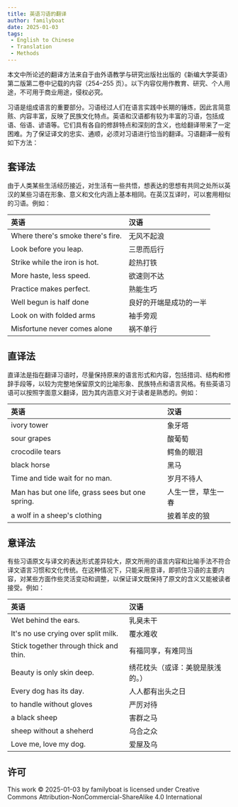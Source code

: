 ```yaml
---
title: 英语习语的翻译
author: familyboat
date: 2025-01-03
tags:
 - English to Chinese
 - Translation
 - Methods
---
```


本文中所论述的翻译方法来自于由外语教学与研究出版社出版的《新编大学英语》第二版第二卷中记载的内容（254&ndash;255 页）。以下内容仅用作教育、研究、个人用途，不可用于商业用途，侵权必究。

习语是组成语言的重要部分。习语经过人们在语言实践中长期的锤炼，因此言简意赅、内容丰富，反映了民族文化特点。英语和汉语都有较为丰富的习语，包括成语、俗语、谚语等。它们具有各自的修辞特点和深刻的含义，也给翻译带来了一定困难。为了保证译文的忠实、通顺，必须对习语进行恰当的翻译。习语翻译一般有如下方法：

<!-- more -->

## 套译法

由于人类某些生活经历接近，对生活有一些共悟，想表达的思想有共同之处所以英汉的某些习语在形象、意义和文化内涵上基本相同。在英汉互译时，可以套用相似的习语。例如：

| 英语                              | 汉语                   |
| :-------------------------------- | :--------------------- |
| Where there's smoke there's fire. | 无风不起浪             |
| Look before you leap.             | 三思而后行             |
| Strike while the iron is hot.     | 趁热打铁               |
| More haste, less speed.           | 欲速则不达             |
| Practice makes perfect.           | 熟能生巧               |
| Well begun is half done           | 良好的开端是成功的一半 |
| Look on with folded arms          | 袖手旁观               |
| Misfortune never comes alone      | 祸不单行               |

## 直译法

直译法是指在翻译习语时，尽量保持原来的语言形式和内容，包括措词、结构和修辞手段等，以较为完整地保留原文的比喻形象、民族特点和语言风格。有些英语习语可以按照字面意义翻译，因为其内涵意义对于读者是熟悉的。例如：

| 英语                                             | 汉语               |
| :----------------------------------------------- | :----------------- |
| ivory tower                                      | 象牙塔             |
| sour grapes                                      | 酸葡萄             |
| crocodile tears                                  | 鳄鱼的眼泪         |
| black horse                                      | 黑马               |
| Time and tide wait for no man.                   | 岁月不待人         |
| Man has but one life, grass sees but one spring. | 人生一世，草生一春 |
| a wolf in a sheep's clothing                     | 披着羊皮的狼       |

## 意译法

有些习语原文与译文的表达形式差异较大，原文所用的语言内容和比喻手法不符合译文语言习惯和文化传统。在这种情况下，只能采用意译，即抓住习语的主要内容，对某些方面作些灵活变动和调整，以保证译文既保持了原文的含义又能被读者接受。例如：

| 英语                                   | 汉语                             |
| :------------------------------------- | :------------------------------- |
| Wet behind the ears.                   | 乳臭未干                         |
| It's no use crying over split milk.    | 覆水难收                         |
| Stick together through thick and thin. | 有福同享，有难同当               |
| Beauty is only skin deep.              | 绣花枕头（或译：美貌是肤浅的。） |
| Every dog has its day.                 | 人人都有出头之日                 |
| to handle without gloves               | 严厉对待                         |
| a black sheep                          | 害群之马                         |
| sheep without a sheherd                | 乌合之众                         |
| Love me, love my dog.                  | 爱屋及乌                         |

## 许可

This work © 2025-01-03 by familyboat is licensed under Creative Commons Attribution-NonCommercial-ShareAlike 4.0 International
